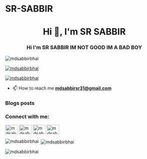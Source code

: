 # SR-SABBIR
 <h1 align="center">Hi 👋, I'm SR SABBIR</h1>
<h3 align="center">Hi I'm SR SABBIR IM NOT GOOD IM A BAD BOY</h3>

<p align="left"> <img src="https://komarev.com/ghpvc/?username=mdsabbirbhai&label=Profile%20views&color=0e75b6&style=flat" alt="mdsabbirbhai" /> </p>

<p align="left"> <a href="https://github.com/ryo-ma/github-profile-trophy"><img src="https://github-profile-trophy.vercel.app/?username=mdsabbirbhai" alt="mdsabbirbhai" /></a> </p>

<p align="left"> <a href="https://twitter.com/mdsabbirbhai" target="blank"><img src="https://img.shields.io/twitter/follow/mdsabbirbhai?logo=twitter&style=for-the-badge" alt="mdsabbirbhai" /></a> </p>

- 📫 How to reach me **mdsabbirsr31@gmail.com**

### Blogs posts
<!-- BLOG-POST-LIST:START -->
<!-- BLOG-POST-LIST:END -->

<h3 align="left">Connect with me:</h3>
<p align="left">
<a href="https://dev.to/mdsabbirbhai" target="blank"><img align="center" src="https://raw.githubusercontent.com/rahuldkjain/github-profile-readme-generator/master/src/images/icons/Social/devto.svg" alt="mdsabbirbhai" height="30" width="40" /></a>
<a href="https://twitter.com/mdsabbirbhai" target="blank"><img align="center" src="https://raw.githubusercontent.com/rahuldkjain/github-profile-readme-generator/master/src/images/icons/Social/twitter.svg" alt="mdsabbirbhai" height="30" width="40" /></a>
<a href="https://dribbble.com/mdsabbirbhai" target="blank"><img align="center" src="https://raw.githubusercontent.com/rahuldkjain/github-profile-readme-generator/master/src/images/icons/Social/dribbble.svg" alt="mdsabbirbhai" height="30" width="40" /></a>
<a href="https://www.behance.net/mdsabbirbhai" target="blank"><img align="center" src="https://raw.githubusercontent.com/rahuldkjain/github-profile-readme-generator/master/src/images/icons/Social/behance.svg" alt="mdsabbirbhai" height="30" width="40" /></a>
</p>

<p><img align="left" src="https://github-readme-stats.vercel.app/api/top-langs?username=mdsabbirbhai&show_icons=true&locale=en&layout=compact" alt="mdsabbirbhai" /></p>

<p>&nbsp;<img align="center" src="https://github-readme-stats.vercel.app/api?username=mdsabbirbhai&show_icons=true&locale=en" alt="mdsabbirbhai" /></p>

<p><img align="center" src="https://github-readme-streak-stats.herokuapp.com/?user=mdsabbirbhai&" alt="mdsabbirbhai" /></p>
